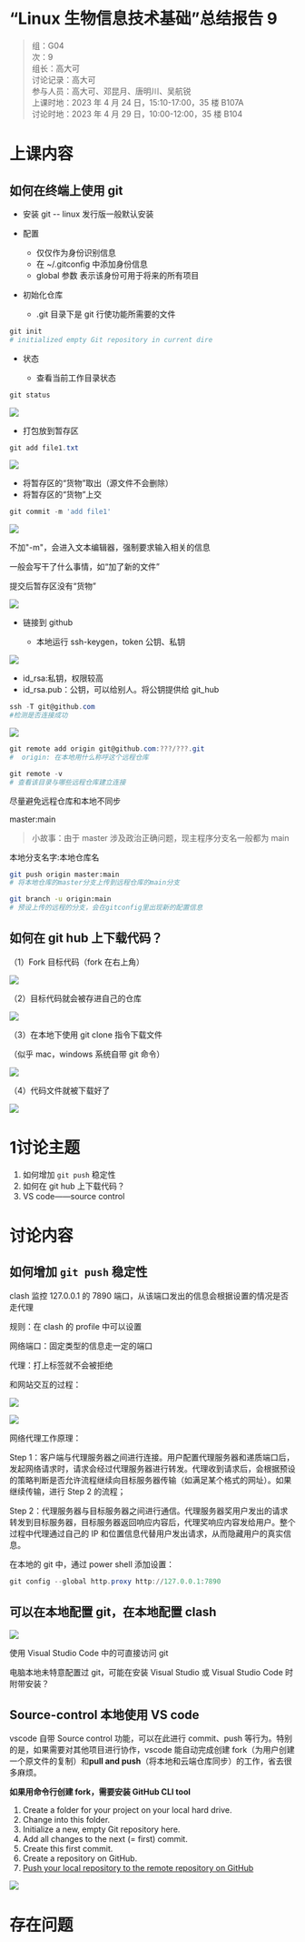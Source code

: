 # “Linux 生物信息技术基础”总结报告 9

> 组：G04<br/>次：9<br/>组长：高大可<br/>讨论记录：高大可<br/>参与人员：高大可、邓昆月、唐明川、吴航锐<br/>上课时地：2023 年 4 月 24 日，15:10-17:00，35 楼 B107A<br/>讨论时地：2023 年 4 月 29 日，10:00-12:00，35 楼 B104

# 上课内容

## 如何在终端上使用 git

- 安装 git -- linux 发行版一般默认安装
- 配置

  - 仅仅作为身份识别信息
  - 在 ~/.gitconfig 中添加身份信息
  - global 参数 表示该身份可用于将来的所有项目
- 初始化仓库

  - .git 目录下是 git 行使功能所需要的文件

```powershell
git init
# initialized empty Git repository in current dire
```

- 状态

  - 查看当前工作目录状态

```powershell
git status
```

![](static/GEajb7hmBo58b3xqR3Ac7cYun9d.png)

- 打包放到暂存区

```powershell
git add file1.txt
```

![](static/LvbYbVh4lov9mXxMgaocamLVnGc.png)

- 将暂存区的“货物”取出（源文件不会删除）
- 将暂存区的“货物”上交

```powershell
git commit -m 'add file1'
```

![](static/DUVobivjuoAJgcxRYf3cyBJnnmf.png)

不加"-m"，会进入文本编辑器，强制要求输入相关的信息

一般会写干了什么事情，如“加了新的文件”

提交后暂存区没有“货物”

![](static/K5PybkOePo7Scvx0gkLcbfaJnOf.png)

- 链接到 github

  - 本地运行 ssh-keygen，token 公钥、私钥

![](static/FvoTbEzQho6Tijxe6kSc8XCcnNd.png)

- id_rsa:私钥，权限较高
- id_rsa.pub：公钥，可以给别人。将公钥提供给 git_hub

```powershell
ssh -T git@github.com
#检测是否连接成功
```

![](static/KbIHb9xyCo5ekSxdDm6crjXynvd.png)

```powershell
git remote add origin git@github.com:???/???.git
#  origin: 在本地用什么称呼这个远程仓库

git remote -v
# 查看该目录与哪些远程仓库建立连接
```

尽量避免远程仓库和本地不同步

master:main

> 小故事：由于 master 涉及政治正确问题，现主程序分支名一般都为 main

本地分支名字:本地仓库名

```bash
git push origin master:main
# 将本地仓库的master分支上传到远程仓库的main分支

git branch -u origin:main
# 预设上传的远程的分支，会在gitconfig里出现新的配置信息
```

## 如何在 git hub 上下载代码？

（1）Fork 目标代码（fork 在右上角）

![](static/Xh3vbmIFGovAEIxDfvpc3pw9nMd.png)

（2）目标代码就会被存进自己的仓库

![](static/LTSCbkMDEoUDRXxei8ccKEzUnLc.png)

（3）在本地下使用 git clone 指令下载文件

（似乎 mac，windows 系统自带 git 命令）

![](static/WrWebzcE5oMA8axbdCjcDq6knYd.png)

（4）代码文件就被下载好了

![](static/GHQXbncdjot4j9x1wNhcK4mengc.png)

# <strong>1</strong><strong>讨论主题</strong>

1. 如何增加 `git push` 稳定性
2. 如何在 git hub 上下载代码？
3. VS code——source control

# 讨论内容

## 如何增加 `git push` 稳定性

clash 监控 127.0.0.1 的 7890 端口，从该端口发出的信息会根据设置的情况是否走代理

规则：在 clash 的 profile 中可以设置

网络端口：固定类型的信息走一定的端口

代理：打上标签就不会被拒绝

和网站交互的过程：

![](static/CUmqbaiTVorgxLxz9u0cQIzpnqc.png)

![](static/FFQBbx140oE3MhxXlLTc1fVOneg.png)

网络代理工作原理：

Step 1：客户端与代理服务器之间进行连接。用户配置代理服务器和递质端口后，发起网络请求时，请求会经过代理服务器进行转发。代理收到请求后，会根据预设的策略判断是否允许流程继续向目标服务器传输（如满足某个格式的网址）。如果继续传输，进行 Step 2 的流程；

Step 2：代理服务器与目标服务器之间进行通信。代理服务器奖用户发出的请求转发到目标服务器，目标服务器返回响应内容后，代理奖响应内容发给用户。整个过程中代理通过自己的 IP 和位置信息代替用户发出请求，从而隐藏用户的真实信息。

在本地的 git 中，通过 power shell 添加设置：

```powershell
git config --global http.proxy http://127.0.0.1:7890
```

## 可以在本地配置 git，在本地配置 clash

![](static/QsE7btBWXoaXSexCCelcOfKOnuf.png)

使用 Visual Studio Code 中的可直接访问 git

电脑本地未特意配置过 git，可能在安装 Visual Studio 或 Visual Studio Code 时附带安装？

## Source-control 本地使用 VS code

vscode 自带 Source control 功能，可以在此进行 commit、push 等行为。特别的是，如果需要对其他项目进行协作，vscode 能自动完成创建 fork（为用户创建一个原文件的复制）和<strong>pull and push</strong>（将本地和云端仓库同步）的工作，省去很多麻烦。

<strong>如果用命令行创建 fork，需要安装 GitHub </strong><strong>CLI</strong><strong> tool</strong>

1. Create a folder for your project on your local hard drive.
2. Change into this folder.
3. Initialize a new, empty Git repository here.
4. Add all changes to the next (= first) commit.
5. Create this first commit.
6. Create a repository on GitHub.
7. [Push your local repository to the remote repository on GitHub](https://docs.github.com/en/migrations/importing-source-code/using-the-command-line-to-import-source-code/adding-locally-hosted-code-to-github)

![](static/HrLfbgf3Yocpb6xIwINcLSePnCg.png)

# 存在问题
